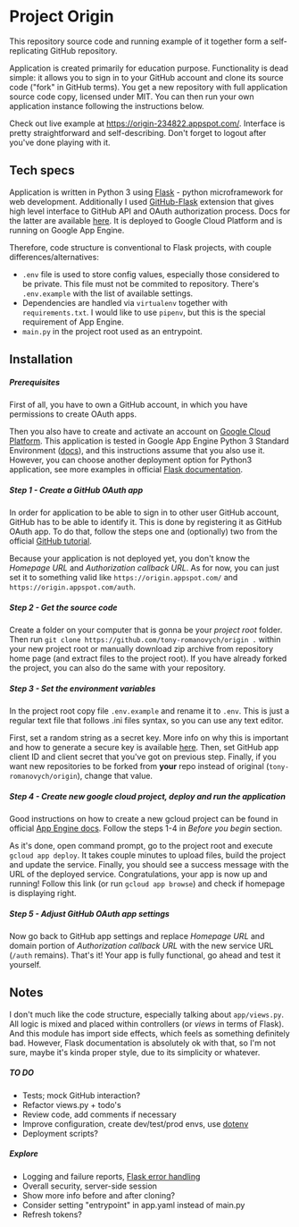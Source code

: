 # Project Origin

This repository source code and running example of it together form a self-replicating GitHub repository.

Application is created primarily for education purpose. Functionality is dead simple: it allows you to sign in
to your GitHub account and clone its source code ("fork" in GitHub terms). You get a new repository with full
application source code copy, licensed under MIT. You can then run your own application instance following the
instructions below.

Check out live example at https://origin-234822.appspot.com/. Interface is pretty straightforward and self-describing.
Don't forget to logout after you've done playing with it.


## Tech specs


Application is written in Python 3 using [Flask](http://flask.pocoo.org/) - python microframework for web development.
Additionally I used [GitHub-Flask](https://github-flask.readthedocs.io/en/latest/) extension that gives
high level interface to GitHub API and OAuth authorization process. Docs for the latter are available
[here](https://developer.github.com/apps/building-oauth-apps/authorizing-oauth-apps/). It is deployed to
Google Cloud Platform and is running on Google App Engine.

Therefore, code structure is conventional to Flask projects, with couple differences/alternatives:
- `.env` file is used to store config values, especially those considered to be private. This file must not be
  commited to repository. There's `.env.example` with the list of available settings.
- Dependencies are handled via `virtualenv` together with `requirements.txt`. I would like to use `pipenv`,
  but this is the special requirement of App Engine.
- `main.py` in the project root used as an entrypoint.


## Installation


##### Prerequisites
First of all, you have to own a GitHub account, in which you have permissions to create OAuth apps.

Then you also have to create and activate an account on [Google Cloud Platform](https://cloud.google.com/).
This application is tested in Google App Engine Python 3 Standard Environment
([docs](https://cloud.google.com/appengine/docs/standard/python3/)),
and this instructions assume that you also use it. However, you can choose another deployment option for Python3
application, see more examples in official [Flask documentation](http://flask.pocoo.org/docs/1.0/deploying/).

##### Step 1 - Create a GitHub OAuth app
In order for application to be able to sign in to other user GitHub account, GitHub has to be able to identify it.
This is done by registering it as GitHub OAuth app. To do that, follow the steps one and (optionally) two from the
official [GitHub tutorial](https://developer.github.com/apps/building-oauth-apps/).

Because your application is not deployed yet, you don't know the _Homepage URL_ and _Authorization callback URL_.
As for now, you can just set it to something valid like `https://origin.appspot.com/` and `https://origin.appspot.com/auth`.

##### Step 2 - Get the source code
Create a folder on your computer that is gonna be your _project root_ folder.
Then run `git clone https://github.com/tony-romanovych/origin .` within your new project root or manually download
zip archive from repository home page (and extract files to the project root). If you have already forked the project,
you can also do the same with your repository.

##### Step 3 - Set the environment variables
In the project root copy file `.env.example` and rename it to `.env`. This is just a regular text file that follows
.ini files syntax, so you can use any text editor.

First, set a random string as a secret key. More info on why this is important and how to generate a secure key is
available [here](http://flask.pocoo.org/docs/1.0/quickstart/#sessions). Then, set GitHub app client ID and client secret
that you've got on previous step. Finally, if you want new repositories to be forked from **your** repo instead of
original (`tony-romanovych/origin`), change that value.

##### Step 4 - Create new google cloud project, deploy and run the application
Good instructions on how to create a new gcloud project can be found in official
[App Engine docs](https://cloud.google.com/appengine/docs/standard/python3/quickstart).
Follow the steps 1-4 in _Before you begin_ section.

As it's done, open command prompt, go to the project root and execute `gcloud app deploy`. It takes couple minutes to
upload files, build the project and update the service. Finally, you should see a success message with the URL of
the deployed service. Congratulations, your app is now up and running! Follow this link (or run `gcloud app browse`)
and check if homepage is displaying right.

##### Step 5 - Adjust GitHub OAuth app settings
Now go back to GitHub app settings and replace _Homepage URL_ and domain portion of _Authorization callback URL_
with the new service URL (`/auth` remains). That's it! Your app is fully functional, go ahead and test it yourself.


## Notes


I don't much like the code structure, especially talking about `app/views.py`. All logic is mixed and placed within
controllers (or *views* in terms of Flask). And this module has import side effects, which feels as something definitely
bad. However, Flask documentation is absolutely ok with that, so I'm not sure, maybe it's kinda proper style, due to
its simplicity or whatever.

##### TO DO
- Tests; mock GitHub interaction?
- Refactor views.py + todo's
- Review code, add comments if necessary
- Improve configuration, create dev/test/prod envs,
  use [dotenv](http://flask.pocoo.org/docs/1.0/cli/#environment-variables-from-dotenv)
- Deployment scripts?

##### Explore
- Logging and failure reports, [Flask error handling](http://flask.pocoo.org/docs/1.0/errorhandling/)
- Overall security, server-side session
- Show more info before and after cloning?
- Consider setting "entrypoint" in app.yaml instead of main.py
- Refresh tokens?
